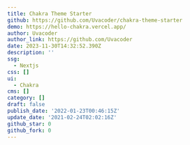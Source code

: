 ```yaml
---
title: Chakra Theme Starter
github: https://github.com/Uvacoder/chakra-theme-starter
demo: https://hello-chakra.vercel.app/
author: Uvacoder
author_link: https://github.com/Uvacoder
date: 2023-11-30T14:32:52.390Z
description: ''
ssg:
  - Nextjs
css: []
ui:
  - Chakra
cms: []
category: []
draft: false
publish_date: '2022-01-23T00:46:15Z'
update_date: '2021-02-24T02:02:16Z'
github_star: 0
github_fork: 0
---
```

